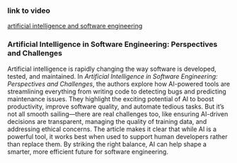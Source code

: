 ### link to video
[artificial intelligence and software engineering](https://ieeexplore.ieee.org/document/10176436)

### Artificial Intelligence in Software Engineering: Perspectives and Challenges
Artificial intelligence is rapidly changing the way software is developed, tested, and maintained. In *Artificial Intelligence in Software Engineering: Perspectives and Challenges*, the authors explore how AI-powered tools are streamlining everything from writing code to detecting bugs and predicting maintenance issues. They highlight the exciting potential of AI to boost productivity, improve software quality, and automate tedious tasks. But it’s not all smooth sailing—there are real challenges too, like ensuring AI-driven decisions are transparent, managing the quality of training data, and addressing ethical concerns. The article makes it clear that while AI is a powerful tool, it works best when used to support human developers rather than replace them. By striking the right balance, AI can help shape a smarter, more efficient future for software engineering.